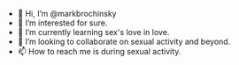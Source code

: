 - 👋 Hi, I’m @markbrochinsky
- 👀 I’m interested for sure.
- 🌱 I’m currently learning sex's love in love.
- 💞️ I’m looking to collaborate on sexual activity and beyond.
- 📫 How to reach me is during sexual activity.

<!---
markblomquist/markblomquist is a ✨ special ✨ repository because its `README.md` (this file) appears.
You can't click the Preview link to take a look at your changes.
--->

